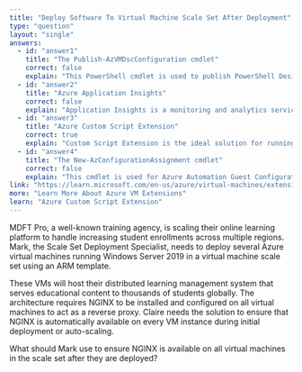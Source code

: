 ```yaml
---
title: "Deploy Software To Virtual Machine Scale Set After Deployment"
type: "question"
layout: "single"
answers:
  - id: "answer1"
    title: "The Publish-AzVMDscConfiguration cmdlet"
    correct: false
    explain: "This PowerShell cmdlet is used to publish PowerShell Desired State Configuration (DSC) scripts to Azure, but it's more complex than needed for simply installing software like NGINX and requires DSC knowledge and setup."
  - id: "answer2"
    title: "Azure Application Insights"
    correct: false
    explain: "Application Insights is a monitoring and analytics service for applications. It doesn't provide capabilities to install software or configure virtual machines during or after deployment."
  - id: "answer3"
    title: "Azure Custom Script Extension"
    correct: true
    explain: "Custom Script Extension is the ideal solution for running scripts to install software like NGINX on virtual machines in a scale set. It can download and execute scripts during VM provisioning or after deployment."
  - id: "answer4"
    title: "The New-AzConfigurationAssignment cmdlet"
    correct: false
    explain: "This cmdlet is used for Azure Automation Guest Configuration assignments to audit and configure VMs, but it's not the simplest approach for installing software like NGINX on a scale set."
link: "https://learn.microsoft.com/en-us/azure/virtual-machines/extensions/custom-script-windows"
more: "Learn More About Azure VM Extensions"
learn: "Azure Custom Script Extension"
---
```


MDFT Pro, a well-known training agency, is scaling their online learning platform to handle increasing student enrollments across multiple regions. Mark, the Scale Set Deployment Specialist, needs to deploy several Azure virtual machines running Windows Server 2019 in a virtual machine scale set using an ARM template.

These VMs will host their distributed learning management system that serves educational content to thousands of students globally. The architecture requires NGINX to be installed and configured on all virtual machines to act as a reverse proxy. Claire needs the solution to ensure that NGINX is automatically available on every VM instance during initial deployment or auto-scaling.

What should Mark use to ensure NGINX is available on all virtual machines in the scale set after they are deployed?

